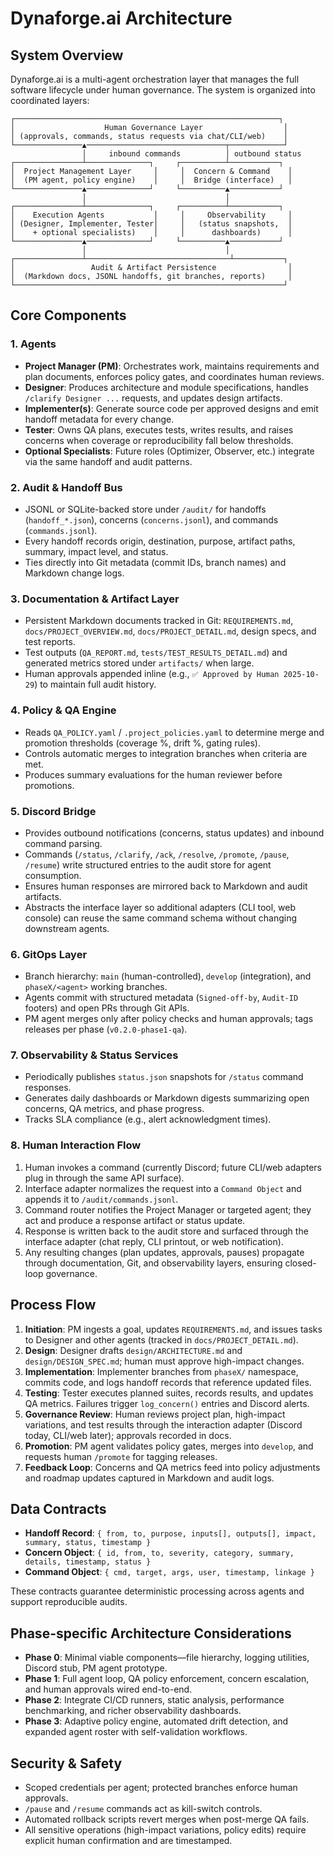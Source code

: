 # Dynaforge.ai Architecture

## System Overview
Dynaforge.ai is a multi-agent orchestration layer that manages the full software lifecycle under human governance. The system is organized into coordinated layers:

```
┌───────────────────────────────────────────────────────────┐
│                    Human Governance Layer                  │
│ (approvals, commands, status requests via chat/CLI/web)    │
└───────────────▲───────────────────────────────┬────────────┘
                │     inbound commands          │ outbound status
┌───────────────┴──────────────┐     ┌──────────┴───────────┐
│  Project Management Layer     │     │  Concern & Command    │
│  (PM agent, policy engine)    │     │  Bridge (interface)   │
└───────────────▲──────────────┘     └──────────▲───────────┘
                │                               │
┌───────────────┴──────────────┐     ┌──────────┴───────────┐
│    Execution Agents           │     │     Observability     │
│ (Designer, Implementer, Tester│     │   (status snapshots,  │
│    + optional specialists)    │     │      dashboards)      │
└───────────────▲──────────────┘     └──────────▲───────────┘
                │                               │
┌───────────────┴────────────────────────────────┴───────────┐
│                 Audit & Artifact Persistence                │
│  (Markdown docs, JSONL handoffs, git branches, reports)     │
└────────────────────────────────────────────────────────────┘
```

## Core Components

### 1. Agents
- **Project Manager (PM)**: Orchestrates work, maintains requirements and plan documents, enforces policy gates, and coordinates human reviews.
- **Designer**: Produces architecture and module specifications, handles `/clarify Designer ...` requests, and updates design artifacts.
- **Implementer(s)**: Generate source code per approved designs and emit handoff metadata for every change.
- **Tester**: Owns QA plans, executes tests, writes results, and raises concerns when coverage or reproducibility fall below thresholds.
- **Optional Specialists**: Future roles (Optimizer, Observer, etc.) integrate via the same handoff and audit patterns.

### 2. Audit & Handoff Bus
- JSONL or SQLite-backed store under `/audit/` for handoffs (`handoff_*.json`), concerns (`concerns.jsonl`), and commands (`commands.jsonl`).
- Every handoff records origin, destination, purpose, artifact paths, summary, impact level, and status.
- Ties directly into Git metadata (commit IDs, branch names) and Markdown change logs.

### 3. Documentation & Artifact Layer
- Persistent Markdown documents tracked in Git: `REQUIREMENTS.md`, `docs/PROJECT_OVERVIEW.md`, `docs/PROJECT_DETAIL.md`, design specs, and test reports.
- Test outputs (`QA_REPORT.md`, `tests/TEST_RESULTS_DETAIL.md`) and generated metrics stored under `artifacts/` when large.
- Human approvals appended inline (e.g., `✅ Approved by Human 2025-10-29`) to maintain full audit history.

### 4. Policy & QA Engine
- Reads `QA_POLICY.yaml` / `.project_policies.yaml` to determine merge and promotion thresholds (coverage %, drift %, gating rules).
- Controls automatic merges to integration branches when criteria are met.
- Produces summary evaluations for the human reviewer before promotions.

### 5. Discord Bridge
- Provides outbound notifications (concerns, status updates) and inbound command parsing.
- Commands (`/status`, `/clarify`, `/ack`, `/resolve`, `/promote`, `/pause`, `/resume`) write structured entries to the audit store for agent consumption.
- Ensures human responses are mirrored back to Markdown and audit artifacts.
- Abstracts the interface layer so additional adapters (CLI tool, web console) can reuse the same command schema without changing downstream agents.

### 6. GitOps Layer
- Branch hierarchy: `main` (human-controlled), `develop` (integration), and `phaseX/<agent>` working branches.
- Agents commit with structured metadata (`Signed-off-by`, `Audit-ID` footers) and open PRs through Git APIs.
- PM agent merges only after policy checks and human approvals; tags releases per phase (`v0.2.0-phase1-qa`).

### 7. Observability & Status Services
- Periodically publishes `status.json` snapshots for `/status` command responses.
- Generates daily dashboards or Markdown digests summarizing open concerns, QA metrics, and phase progress.
- Tracks SLA compliance (e.g., alert acknowledgment times).

### 8. Human Interaction Flow
1. Human invokes a command (currently Discord; future CLI/web adapters plug in through the same API surface).
2. Interface adapter normalizes the request into a `Command Object` and appends it to `/audit/commands.jsonl`.
3. Command router notifies the Project Manager or targeted agent; they act and produce a response artifact or status update.
4. Response is written back to the audit store and surfaced through the interface adapter (chat reply, CLI printout, or web notification).
5. Any resulting changes (plan updates, approvals, pauses) propagate through documentation, Git, and observability layers, ensuring closed-loop governance.

## Process Flow
1. **Initiation**: PM ingests a goal, updates `REQUIREMENTS.md`, and issues tasks to Designer and other agents (tracked in `docs/PROJECT_DETAIL.md`).
2. **Design**: Designer drafts `design/ARCHITECTURE.md` and `design/DESIGN_SPEC.md`; human must approve high-impact changes.
3. **Implementation**: Implementer branches from `phaseX/` namespace, commits code, and logs handoff records that reference updated files.
4. **Testing**: Tester executes planned suites, records results, and updates QA metrics. Failures trigger `log_concern()` entries and Discord alerts.
5. **Governance Review**: Human reviews project plan, high-impact variations, and test results through the interaction adapter (Discord today, CLI/web later); approvals recorded in docs.
6. **Promotion**: PM agent validates policy gates, merges into `develop`, and requests human `/promote` for tagging releases.
7. **Feedback Loop**: Concerns and QA metrics feed into policy adjustments and roadmap updates captured in Markdown and audit logs.

## Data Contracts
- **Handoff Record**: `{ from, to, purpose, inputs[], outputs[], impact, summary, status, timestamp }`
- **Concern Object**: `{ id, from, to, severity, category, summary, details, timestamp, status }`
- **Command Object**: `{ cmd, target, args, user, timestamp, linkage }`

These contracts guarantee deterministic processing across agents and support reproducible audits.

## Phase-specific Architecture Considerations
- **Phase 0**: Minimal viable components—file hierarchy, logging utilities, Discord stub, PM agent prototype.
- **Phase 1**: Full agent loop, QA policy enforcement, concern escalation, and human approvals wired end-to-end.
- **Phase 2**: Integrate CI/CD runners, static analysis, performance benchmarking, and richer observability dashboards.
- **Phase 3**: Adaptive policy engine, automated drift detection, and expanded agent roster with self-validation workflows.

## Security & Safety
- Scoped credentials per agent; protected branches enforce human approvals.
- `/pause` and `/resume` commands act as kill-switch controls.
- Automated rollback scripts revert merges when post-merge QA fails.
- All sensitive operations (high-impact variations, policy edits) require explicit human confirmation and are timestamped.
